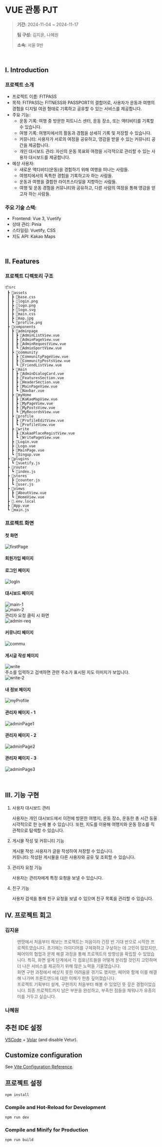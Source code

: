# VUE 관통 PJT
> **기간:** 2024-11-04 ~ 2024-11-17
> 
> **팀 구성:** 김지윤, 나혜원  
> 
> **소속:** 서울 9반
<br/>

## I. Introduction
### 프로젝트 소개
- 프로젝트 이름: FITPASS
- 목적: FITPASS는 FITNESS와 PASSPORT의 결합어로, 사용자가 운동과 여행의 경험을 디지털 여권 형태로 기록하고 공유할 수 있는 서비스를 제공합니다.
- 주요 기능:
    - 운동 기록: 여행 중 방문한 피트니스 센터, 운동 장소, 또는 액티비티를 기록할 수 있습니다.
    - 여행 기록: 여행지에서의 활동과 경험을 상세히 기록 및 저장할 수 있습니다.
    - 커뮤니티: 사용자가 서로의 여정을 공유하고, 영감을 받을 수 있는 커뮤니티 공간을 제공합니다.
    - 개인 대시보드 관리: 자신의 운동 목표와 여정을 시각적으로 관리할 수 있는 사용자 대시보드를 제공합니다.
- 예상 사용자:
    - 새로운 액티비티(운동)을 경험하기 위해 여행을 떠나는 사람들.
    - 여행지에서의 독특한 경험을 기록하고자 하는 사람들.
    - 운동과 여행을 결합한 라이프스타일을 지향하는 사람들.
    - 여행 및 운동 경험을 커뮤니티와 공유하고, 다른 사람의 여정을 통해 영감을 얻고자 하는 사람들. 

### 주요 기술 스택:
- Frontend: Vue 3, Vuetify
- 상태 관리: Pinia
- 스타일링: Vuetify, CSS
- 지도 API: Kakao Maps

<br/>

## II. Features
### 프로젝트 디렉토리 구조
```
📦src
 ┣ 📂assets
 ┃ ┣ 📜base.css
 ┃ ┣ 📜login.png
 ┃ ┣ 📜logo.png
 ┃ ┣ 📜logo.svg
 ┃ ┣ 📜main.css
 ┃ ┣ 📜map.jpg
 ┃ ┗ 📜profile.png
 ┣ 📂components
 ┃ ┣ 📂adminpage
 ┃ ┃ ┣ 📜AdminListView.vue
 ┃ ┃ ┣ 📜AdminPageView.vue
 ┃ ┃ ┣ 📜AdminRequestView.vue
 ┃ ┃ ┗ 📜AdminSportView.vue
 ┃ ┣ 📂community
 ┃ ┃ ┣ 📜CommunityPageView.vue
 ┃ ┃ ┣ 📜CommunityPostsView.vue
 ┃ ┃ ┗ 📜FriendListView.vue
 ┃ ┣ 📂main
 ┃ ┃ ┣ 📜AdminDialogCard.vue
 ┃ ┃ ┣ 📜FeaturesSection.vue
 ┃ ┃ ┣ 📜HeaderSection.vue
 ┃ ┃ ┣ 📜MainPageView.vue
 ┃ ┃ ┗ 📜Navbar.vue
 ┃ ┣ 📂myHome
 ┃ ┃ ┣ 📜KaKaoMapView.vue
 ┃ ┃ ┣ 📜MyPageView.vue
 ┃ ┃ ┣ 📜MyPostsView.vue
 ┃ ┃ ┗ 📜MyRecordsView.vue
 ┃ ┣ 📂profile
 ┃ ┃ ┣ 📜ProfileEditView.vue
 ┃ ┃ ┗ 📜ProfileView.vue
 ┃ ┣ 📂write
 ┃ ┃ ┣ 📜KakaoPlaceRegistView.vue
 ┃ ┃ ┗ 📜WritePageView.vue
 ┃ ┣ 📜Login.vue
 ┃ ┣ 📜Logo.vue
 ┃ ┣ 📜MainPage.vue
 ┃ ┗ 📜Singup.vue
 ┣ 📂plugins
 ┃ ┗ 📜vuetify.js
 ┣ 📂router
 ┃ ┗ 📜index.js
 ┣ 📂stores
 ┃ ┣ 📜counter.js
 ┃ ┗ 📜user.js
 ┣ 📂views
 ┃ ┣ 📜AboutView.vue
 ┃ ┗ 📜HomeView.vue
 ┣ 📜.env.local
 ┣ 📜App.vue
 ┗ 📜main.js

```
### 프로젝트 화면
#### 첫 화면
![firstPage](images/firstPage.png)
#### 회원가입 페이지
#### 로그인 페이지
![logIn](images/logIn.png)
#### 대시보드 페이지
![main-1](/uploads/16a06cd63af8e965d7f29d8c67995f36/main-1.png)<br>
![main-2](/uploads/d7647ba69df1c22ddd8e0311f41309b9/main-2.png)<br>
관리자 요청 클릭 시 화면 <br>
![admin-req](/uploads/3779e55376b73bcf37a8586cc4800f9b/admin-req.png)
#### 커뮤니티 페이지
![commu](/uploads/0863c6369f1a95a355529d06faaaa571/commu.png)
#### 게시글 작성 페이지
![write](/uploads/ecb1eea4f74688c8e421fb0f1e3d6ee0/write.png) <br>
주소를 입력하고 검색하면 관련 주소가 표시된 지도 이미지가 보입니다.<br>
![write-2](/uploads/e07fba075176c22db415b4a141a7ea79/write-2.png)
#### 내 정보 페이지
![myProfile](images/myProfile.png)
#### 관리자 페이지 - 1
![adminPage1](images/adminPage1.png)
#### 관리자 페이지 - 2
![adminPage2](images/adminPage2.png)
#### 관리자 페이지 - 3
![adminPage3](images/adminPage3.png)

<br/>

## III. 기능 구현

1. 사용자 대시보드 관리

    사용자는 개인 대시보드에서 이전에 방문한 여행지, 운동 장소, 운동한 총 시간 둥울 시각적으로 한 눈에 볼 수 있습니다.
    또한, 지도를 이용해 여행지와 운동 장소를 직관적으로 탐색할 수 있습니다.

2. 게시물 작성 및 커뮤니티 기능

    게시물 작성: 사용자가 글을 작성하여 저장할 수 있습니다. <br/>
    커뮤니티: 작성된 게시물을 다른 사용자와 공유 및 조회할 수 있습니다.
3. 관리자 요청 기능

    사용자는 관리자에게 특정 요청을 보낼 수 있습니다.
4. 친구 기능 

    사용자 검색을 통해 친구 요청을 보낼 수 있으며 친구 목록을 관리할 수 있습니다.


## IV. 프로젝트 회고

### 김지윤
> 맨땅에서 처음부터 해보는 프로젝트는 처음이라 긴장 반 기대 반으로 시작한 프로젝트였습니다.
> 초기에는 아이디어를 구체화하고 구상하는 데 고민이 많았지만, 페어의의 협업과 문제 해결 과정을 통해 프로젝트의 방향성을 확립할 수 있었습니다.
> 특히, 화면 설계 단계에서 각 컴포넌트들을 어떻게 분리할 것인지 고민하며 더 나은 서비스를 제공하기 위해 많은 노력을 기울였습니다. <br/>
> 화면 구현 과정에서 예상치 못한 어려움을 겪기도 했지만, 페어와 함께 이를 해결해 나가며 프론트엔드에 대한 이해가 한층 깊어졌습니다. <br/>
> 프로젝트 기획부터 설계, 구현까지 처음부터 해볼 수 있었던 뜻 깊은 경험이었습니다. 최종 프로젝트까지 남은 부분을 완성하고, 부족한 점들을 채워나가 유종의 미를 거두고 싶습니다.

### 나혜원 



## 추천 IDE 설정  

[VSCode](https://code.visualstudio.com/) + [Volar](https://marketplace.visualstudio.com/items?itemName=Vue.volar) (and disable Vetur).

## Customize configuration

See [Vite Configuration Reference](https://vite.dev/config/).

## 프로젝트 설정 

```sh
npm install
```

### Compile and Hot-Reload for Development

```sh
npm run dev
```

### Compile and Minify for Production

```sh
npm run build
```
